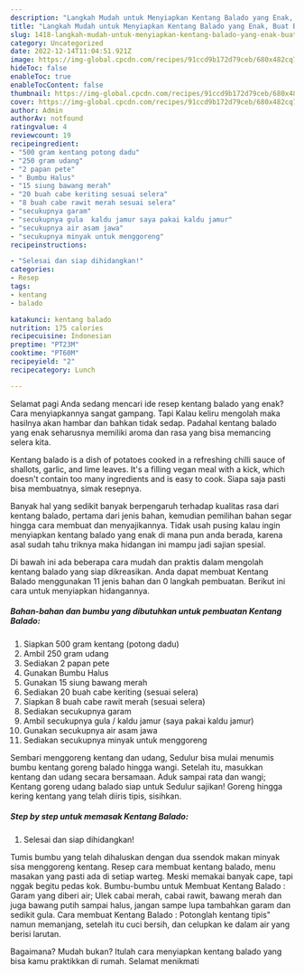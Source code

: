 ```yaml
---
description: "Langkah Mudah untuk Menyiapkan Kentang Balado yang Enak, Buat Buka Puasa Bisa Manjain Lidah"
title: "Langkah Mudah untuk Menyiapkan Kentang Balado yang Enak, Buat Buka Puasa Bisa Manjain Lidah"
slug: 1418-langkah-mudah-untuk-menyiapkan-kentang-balado-yang-enak-buat-buka-puasa-bisa-manjain-lidah
category: Uncategorized
date: 2022-12-14T11:04:51.921Z
image: https://img-global.cpcdn.com/recipes/91ccd9b172d79ceb/680x482cq70/kentang-balado-foto-resep-utama.jpg
hideToc: false
enableToc: true
enableTocContent: false
thumbnail: https://img-global.cpcdn.com/recipes/91ccd9b172d79ceb/680x482cq70/kentang-balado-foto-resep-utama.jpg
cover: https://img-global.cpcdn.com/recipes/91ccd9b172d79ceb/680x482cq70/kentang-balado-foto-resep-utama.jpg
author: Admin
authorAv: notfound
ratingvalue: 4
reviewcount: 19
recipeingredient:
- "500 gram kentang potong dadu"
- "250 gram udang"
- "2 papan pete"
- " Bumbu Halus"
- "15 siung bawang merah"
- "20 buah cabe keriting sesuai selera"
- "8 buah cabe rawit merah sesuai selera"
- "secukupnya garam"
- "secukupnya gula  kaldu jamur saya pakai kaldu jamur"
- "secukupnya air asam jawa"
- "secukupnya minyak untuk menggoreng"
recipeinstructions:

- "Selesai dan siap dihidangkan!"
categories:
- Resep
tags:
- kentang
- balado

katakunci: kentang balado 
nutrition: 175 calories
recipecuisine: Indonesian
preptime: "PT23M"
cooktime: "PT60M"
recipeyield: "2"
recipecategory: Lunch

---
```



Selamat pagi Anda sedang mencari ide resep kentang balado yang enak? Cara menyiapkannya sangat gampang. Tapi Kalau keliru mengolah maka hasilnya akan hambar dan bahkan tidak sedap. Padahal kentang balado yang enak seharusnya memiliki aroma dan rasa yang bisa memancing selera kita.


Kentang balado is a dish of potatoes cooked in a refreshing chilli sauce of shallots, garlic, and lime leaves. It&#39;s a filling vegan meal with a kick, which doesn&#39;t contain too many ingredients and is easy to cook. Siapa saja pasti bisa membuatnya, simak resepnya.

Banyak hal yang sedikit banyak berpengaruh terhadap kualitas rasa dari kentang balado, pertama dari jenis bahan, kemudian pemilihan bahan segar hingga cara membuat dan menyajikannya. Tidak usah pusing kalau ingin menyiapkan kentang balado yang enak di mana pun anda berada, karena asal sudah tahu triknya maka hidangan ini mampu jadi sajian spesial.


Di bawah ini ada beberapa cara mudah dan praktis dalam mengolah kentang balado yang siap dikreasikan. Anda dapat membuat Kentang Balado menggunakan 11 jenis bahan dan 0 langkah pembuatan. Berikut ini cara untuk menyiapkan hidangannya.

<!--inarticleads1-->

##### Bahan-bahan dan bumbu yang dibutuhkan untuk pembuatan Kentang Balado:

1. Siapkan 500 gram kentang (potong dadu)
1. Ambil 250 gram udang
1. Sediakan 2 papan pete
1. Gunakan  Bumbu Halus
1. Gunakan 15 siung bawang merah
1. Sediakan 20 buah cabe keriting (sesuai selera)
1. Siapkan 8 buah cabe rawit merah (sesuai selera)
1. Sediakan secukupnya garam
1. Ambil secukupnya gula / kaldu jamur (saya pakai kaldu jamur)
1. Gunakan secukupnya air asam jawa
1. Sediakan secukupnya minyak untuk menggoreng


Sembari menggoreng kentang dan udang, Sedulur bisa mulai menumis bumbu kentang goreng balado hingga wangi. Setelah itu, masukkan kentang dan udang secara bersamaan. Aduk sampai rata dan wangi; Kentang goreng udang balado siap untuk Sedulur sajikan! Goreng hingga kering kentang yang telah diiris tipis, sisihkan. 

<!--inarticleads2-->

##### Step by step untuk memasak Kentang Balado:


1. Selesai dan siap dihidangkan!

Tumis bumbu yang telah dihaluskan dengan dua ssendok makan minyak sisa menggoreng kentang. Resep cara membuat kentang balado, menu masakan yang pasti ada di setiap warteg. Meski memakai banyak cape, tapi nggak begitu pedas kok. Bumbu-bumbu untuk Membuat Kentang Balado : Garam yang diberi air; Ulek cabai merah, cabai rawit, bawang merah dan juga bawang putih sampai halus, jangan sampe lupa tambahkan garam dan sedikit gula. Cara membuat Kentang Balado : Potonglah kentang tipis&#34; namun memanjang, setelah itu cuci bersih, dan celupkan ke dalam air yang berisi larutan. 

Bagaimana? Mudah bukan? Itulah cara menyiapkan kentang balado yang bisa kamu praktikkan di rumah. Selamat menikmati
